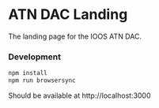 # ATN DAC Landing

The landing page for the IOOS ATN DAC.

### Development

```bash
npm install
npm run browsersync
```

Should be available at http://localhost:3000


